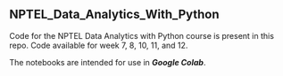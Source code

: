 ## NPTEL_Data_Analytics_With_Python

Code for the NPTEL Data Analytics with Python course is present in this repo.
Code available for week 7, 8, 10, 11, and 12.

The notebooks are intended for use in ***Google Colab***.

